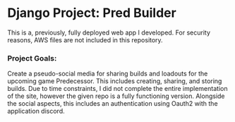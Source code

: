 # Django Project: Pred Builder

This is a, previously, fully deployed web app I developed. For security reasons, AWS files are not included in this repository.

### Project Goals:

Create a pseudo-social media for sharing builds and loadouts for the upcoming game Predecessor. This includes creating, sharing, and storing builds. Due to time constraints, I did not complete the entire implementation of the site, however the given repo is a fully functioning version. Alongside the social aspects, this includes an authentication using Oauth2 with the application discord.

